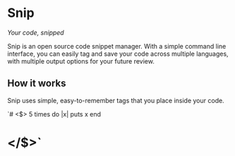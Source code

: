 Snip 
====
*Your code, snipped*


Snip is an open source code snippet manager. With a simple command line interface, you can easily tag and save your code across multiple languages, with multiple output options for your future review.

## How it works

Snip uses simple, easy-to-remember tags that you place inside your code.

`# <$>
5 times do |x|
  puts x
end
 # </$>`


